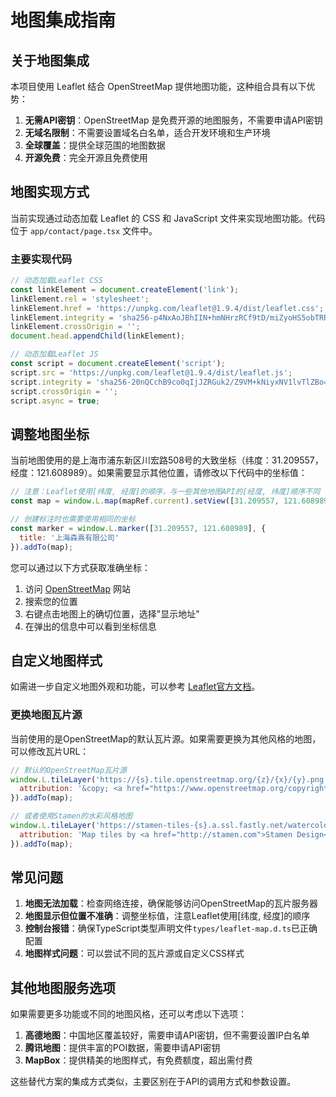 # 地图集成指南

## 关于地图集成

本项目使用 Leaflet 结合 OpenStreetMap 提供地图功能，这种组合具有以下优势：

1. **无需API密钥**：OpenStreetMap 是免费开源的地图服务，不需要申请API密钥
2. **无域名限制**：不需要设置域名白名单，适合开发环境和生产环境
3. **全球覆盖**：提供全球范围的地图数据
4. **开源免费**：完全开源且免费使用

## 地图实现方式

当前实现通过动态加载 Leaflet 的 CSS 和 JavaScript 文件来实现地图功能。代码位于 `app/contact/page.tsx` 文件中。

### 主要实现代码

```javascript
// 动态加载Leaflet CSS
const linkElement = document.createElement('link');
linkElement.rel = 'stylesheet';
linkElement.href = 'https://unpkg.com/leaflet@1.9.4/dist/leaflet.css';
linkElement.integrity = 'sha256-p4NxAoJBhIIN+hmNHrzRCf9tD/miZyoHS5obTRR9BMY=';
linkElement.crossOrigin = '';
document.head.appendChild(linkElement);

// 动态加载Leaflet JS
const script = document.createElement('script');
script.src = 'https://unpkg.com/leaflet@1.9.4/dist/leaflet.js';
script.integrity = 'sha256-20nQCchB9co0qIjJZRGuk2/Z9VM+kNiyxNV1lvTlZBo=';
script.crossOrigin = '';
script.async = true;
```

## 调整地图坐标

当前地图使用的是上海市浦东新区川宏路508号的大致坐标（纬度：31.209557，经度：121.608989）。如果需要显示其他位置，请修改以下代码中的坐标值：

```javascript
// 注意：Leaflet使用[纬度, 经度]的顺序，与一些其他地图API的[经度, 纬度]顺序不同
const map = window.L.map(mapRef.current).setView([31.209557, 121.608989], 16);

// 创建标注时也需要使用相同的坐标
const marker = window.L.marker([31.209557, 121.608989], {
  title: '上海森熹有限公司'
}).addTo(map);
```

您可以通过以下方式获取准确坐标：
1. 访问 [OpenStreetMap](https://www.openstreetmap.org/) 网站
2. 搜索您的位置
3. 右键点击地图上的确切位置，选择"显示地址"
4. 在弹出的信息中可以看到坐标信息

## 自定义地图样式

如需进一步自定义地图外观和功能，可以参考 [Leaflet官方文档](https://leafletjs.com/reference.html)。

### 更换地图瓦片源

当前使用的是OpenStreetMap的默认瓦片源。如果需要更换为其他风格的地图，可以修改瓦片URL：

```javascript
// 默认的OpenStreetMap瓦片源
window.L.tileLayer('https://{s}.tile.openstreetmap.org/{z}/{x}/{y}.png', {
  attribution: '&copy; <a href="https://www.openstreetmap.org/copyright">OpenStreetMap</a> contributors'
}).addTo(map);

// 或者使用Stamen的水彩风格地图
window.L.tileLayer('https://stamen-tiles-{s}.a.ssl.fastly.net/watercolor/{z}/{x}/{y}.jpg', {
  attribution: 'Map tiles by <a href="http://stamen.com">Stamen Design</a>'
}).addTo(map);
```

## 常见问题

1. **地图无法加载**：检查网络连接，确保能够访问OpenStreetMap的瓦片服务器
2. **地图显示但位置不准确**：调整坐标值，注意Leaflet使用[纬度, 经度]的顺序
3. **控制台报错**：确保TypeScript类型声明文件`types/leaflet-map.d.ts`已正确配置
4. **地图样式问题**：可以尝试不同的瓦片源或自定义CSS样式

## 其他地图服务选项

如果需要更多功能或不同的地图风格，还可以考虑以下选项：

1. **高德地图**：中国地区覆盖较好，需要申请API密钥，但不需要设置IP白名单
2. **腾讯地图**：提供丰富的POI数据，需要申请API密钥
3. **MapBox**：提供精美的地图样式，有免费额度，超出需付费

这些替代方案的集成方式类似，主要区别在于API的调用方式和参数设置。